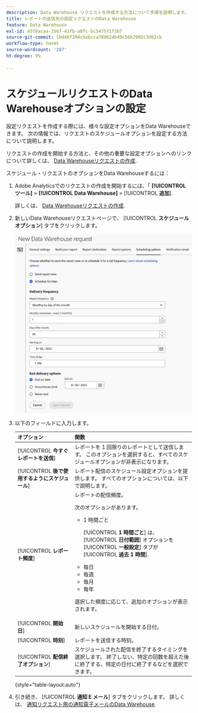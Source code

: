 ```yaml
---
description: Data Warehouse リクエストを作成する方法について手順を説明します。
title: レポートの送信先の設定リクエストのData Warehouse
feature: Data Warehouse
exl-id: e5f8acaa-156f-41fb-a0fc-bc5475f1f3b7
source-git-commit: 1bd46f104c5ebcca78d624b49c56b2992c3d62cb
workflow-type: tm+mt
source-wordcount: '287'
ht-degree: 9%

---
```


# スケジュールリクエストのData Warehouseオプションの設定

設定リクエストを作成する際には、様々な設定オプションをData Warehouseできます。 次の情報では、リクエストのスケジュールオプションを設定する方法について説明します。

リクエストの作成を開始する方法と、その他の重要な設定オプションへのリンクについて詳しくは、 [Data Warehouseリクエストの作成](/help/export/data-warehouse/create-request/t-dw-create-request.md).

スケジュール・リクエストのオプションをData Warehouseするには：

1. Adobe Analyticsでのリクエストの作成を開始するには、「 **[!UICONTROL ツール]** > **[!UICONTROL Data Warehouse]** > [!UICONTROL **追加**].

   詳しくは、 [Data Warehouseリクエストの作成](/help/export/data-warehouse/create-request/t-dw-create-request.md).

1. 新しいData Warehouseリクエストページで、 [!UICONTROL **スケジュールオプション**] タブをクリックします。

   ![「レポートの宛先」タブ](assets/dw-scheduling-options.png) <!-- update screenshot -->

1. 以下のフィールドに入力します。

   | オプション | 関数 |
   |---------|----------|
   | [!UICONTROL **今すぐレポートを送信**] | レポートを 1 回限りのレポートとして送信します。 このオプションを選択すると、すべてのスケジュールオプションが非表示になります。 |
   | [!UICONTROL **後で使用するようにスケジュール**] | レポート配信のスケジュール設定オプションを提供します。 すべてのオプションについては、以下で説明します。 |
   | [!UICONTROL **レポート頻度**] | レポートの配信頻度。 <p>次のオプションがあります。</p><ul><li>1 時間ごと</li><p>[!UICONTROL **1 時間ごと**] は、 [!UICONTROL **日付範囲**] オプションを [!UICONTROL **一般設定**] タブが [!UICONTROL **過去 1 時間**].</p><li>毎日</li><li>毎週</li><li>毎月</li><li>毎年</li></ul><p>選択した頻度に応じて、追加のオプションが表示されます。</p> |
   | [!UICONTROL **開始日**] | 新しいスケジュールを開始する日付。 |
   | [!UICONTROL **時刻**] | レポートを送信する時刻。 |
   | [!UICONTROL **配信終了オプション**] | スケジュールされた配信を終了するタイミングを選択します。 終了しない、特定の回数を超えた後に終了する、特定の日付に終了するなどを選択できます。 |

   {style="table-layout:auto"}

1. 引き続き、 [!UICONTROL **通知 E メール**] タブをクリックします。 詳しくは、 [通知リクエスト用の通知電子メールのData Warehouse](/help/export/data-warehouse/create-request/dw-request-email.md).
